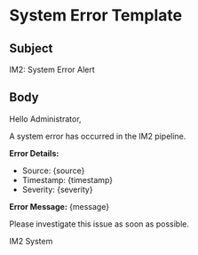 # System Error Template

## Subject
IM2: System Error Alert

## Body
Hello Administrator,

A system error has occurred in the IM2 pipeline.

**Error Details:**
- Source: {source}
- Timestamp: {timestamp}
- Severity: {severity}

**Error Message:**
{message}

Please investigate this issue as soon as possible.

IM2 System
